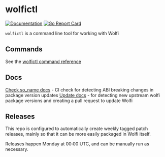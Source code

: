 # wolfictl

[![Documentation](https://godoc.org/github.com/wolfi-dev/wolfictl?status.svg)](https://pkg.go.dev/mod/github.com/wolfi-dev/wolfictl)
[![Go Report Card](https://goreportcard.com/badge/github.com/wolfi-dev/wolfictl)](https://goreportcard.com/report/github.com/wolfi-dev/wolfictl)

`wolfictl` is a command line tool for working with Wolfi


## Commands

See the [wolfictl command reference](https://github.com/wolfi-dev/wolfictl/blob/main/docs/cmd/wolfictl.md)

## Docs

[Check so_name docs](./docs/check_so_name.md) - CI check for detecting ABI breaking changes in package version updates
[Update docs](./docs/update.md) - for detecting new upstream wolfi package versions and creating a pull request to update Wolfi

## Releases

This repo is configured to automatically create weekly tagged patch releases, mainly so that it can be more easily packaged in Wolfi itself.

Releases happen Monday at 00:00 UTC, and can be manually run as necessary.

